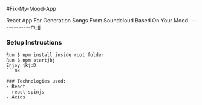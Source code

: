 #Fix-My-Mood-App

React App For Generation Songs From Soundcloud Based On Your Mood.
------------mjjjj
### Setup Instructions
```
Run $ npm install inside root folder
Run $ npm startjbj
Enjoy jkj:D
```mk

### Technologies used:
- React
- react-spinjs
- Axios

